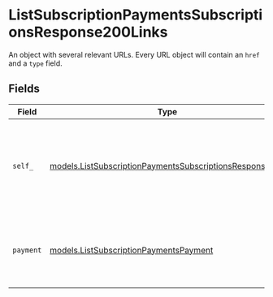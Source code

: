 # ListSubscriptionPaymentsSubscriptionsResponse200Links

An object with several relevant URLs. Every URL object will contain an `href` and a `type` field.


## Fields

| Field                                                                                                                      | Type                                                                                                                       | Required                                                                                                                   | Description                                                                                                                |
| -------------------------------------------------------------------------------------------------------------------------- | -------------------------------------------------------------------------------------------------------------------------- | -------------------------------------------------------------------------------------------------------------------------- | -------------------------------------------------------------------------------------------------------------------------- |
| `self_`                                                                                                                    | [models.ListSubscriptionPaymentsSubscriptionsResponseSelf](../models/listsubscriptionpaymentssubscriptionsresponseself.md) | :heavy_check_mark:                                                                                                         | In v2 endpoints, URLs are commonly represented as objects with an `href` and `type` field.                                 |
| `payment`                                                                                                                  | [models.ListSubscriptionPaymentsPayment](../models/listsubscriptionpaymentspayment.md)                                     | :heavy_check_mark:                                                                                                         | The API resource URL of the [payment](get-payment) that belong to this route.                                              |
